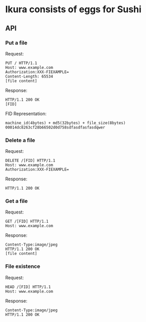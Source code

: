 # Ikura consists of eggs for Sushi

## API

### Put a file

Request:

	PUT / HTTP/1.1
	Host: www.example.com
	Authorization:XXX-FIEXAMPLE=
	Content-Length: 65534
	[file content]

Response:

	HTTP/1.1 200 OK
	[FID]

FID Representation:

	machine_id(4bytes) + md5(32bytes) + file_size(8bytes)
	00014dc8263cf28b66502d0d758sdfasdfasfasdqwer

### Delete a file

Request:

	DELETE /[FID] HTTP/1.1
	Host: www.example.com
	Authorization:XXX-FIEXAMPLE=

Response:

	HTTP/1.1 200 OK

### Get a file

Request:

	GET /[FID] HTTP/1.1
	Host: www.example.com

Response:

	Content-Type:image/jpeg
	HTTP/1.1 200 OK
	[file content]

### File existence

Request:

	HEAD /[FID] HTTP/1.1
	Host: www.example.com

Response:

	Content-Type:image/jpeg
	HTTP/1.1 200 OK